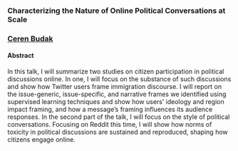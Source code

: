### Characterizing the Nature of Online Political Conversations at Scale

### [Ceren Budak](http://cbudak.com/index.html)

#### Abstract

In this talk, I will summarize two studies on citizen participation in political discussions online. In one, I will focus on the substance of such discussions and show how Twitter users frame immigration discourse. I will report on the issue-generic, issue-specific, and narrative frames we identified using supervised learning techniques and show how users’ ideology and region impact framing, and how a message’s framing influences its audience responses. In the second part of the talk, I will focus on the style of political conversations. Focusing on Reddit this time, I will show how norms of toxicity in political discussions are sustained and reproduced, shaping how citizens engage online.
